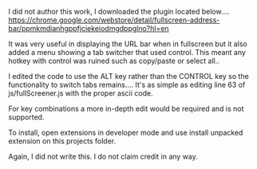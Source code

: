 I did not author this work, I downloaded the plugin located below....
https://chrome.google.com/webstore/detail/fullscreen-address-bar/ppmkmdianhgppfjciekeiodmgdppglno?hl=en

It was very useful in displaying the URL bar when in fullscreen but it also added a menu showing a 
tab switcher that used control. This meant any hotkey with control was ruined such as copy/paste or select all..

I edited the code to use the ALT key rather than the CONTROL key so the functionality to switch tabs remains....
It's as simple as editing line 63 of js/fullScreener.js with the proper ascii code.

For key combinations a more in-depth edit would be required and is not supported.

To install, open extensions in developer mode and use install unpacked extension on this projects folder.

Again, I did not write this. I do not claim credit in any way.
